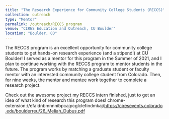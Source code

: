 ```yaml
---
title: "The Research Experience for Community College Students (RECCS)"
collection: outreach
type: "Mentor"
permalink: /outreach/RECCS_program
venue: "CIRES Education and Outreach, CU Boulder"
location: "Boulder, CO"
---
```


The RECCS program is an excellent opportunity for community college students to get hands-on research experience (and a stipend!) at CU Boulder!
I served as a mentor for this program in the Summer of 2021, and I plan to continue working with the RECCS program to mentor students in
the future. The program works by matching a graduate student or faculty mentor with an interested community college student from Colorado.
Then, for nine weeks, the mentor and mentee work together to complete a research project.

Check out the awesome project my RECCS intern finished, just to get an idea of what kind of research this program does!
chrome-extension://efaidnbmnnnibpcajpcglclefindmkaj/https://ciresevents.colorado.edu/boulderreu/26_Meliah_Dubus.pdf

